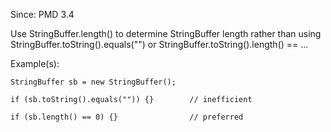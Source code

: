 Since: PMD 3.4

Use StringBuffer.length() to determine StringBuffer length rather than using StringBuffer.toString().equals(&quot;&quot;)
or StringBuffer.toString().length() == ...

Example(s):
```
StringBuffer sb = new StringBuffer();

if (sb.toString().equals("")) {}        // inefficient

if (sb.length() == 0) {}                // preferred
```
